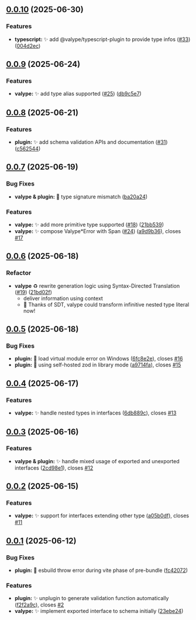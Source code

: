 ## [0.0.10](https://github.com/yuzheng14/valype/compare/v0.0.9...v0.0.10) (2025-06-30)


### Features

* **typescript:** ✨ add @valype/typescript-plugin to provide type infos ([#33](https://github.com/yuzheng14/valype/issues/33)) ([004d2ec](https://github.com/yuzheng14/valype/commit/004d2ec64ac26ffc763628cf8e39cbe40804a3d3))



## [0.0.9](https://github.com/yuzheng14/valype/compare/v0.0.8...v0.0.9) (2025-06-24)


### Features

* **valype:** :sparkles: add type alias supported ([#25](https://github.com/yuzheng14/valype/issues/25)) ([db9c5e7](https://github.com/yuzheng14/valype/commit/db9c5e7f5d8595ab20cd51ed19aced0a0a9ef457))



## [0.0.8](https://github.com/yuzheng14/valype/compare/v0.0.7...v0.0.8) (2025-06-21)


### Features

* **plugin:** :sparkles: add schema validation APIs and documentation ([#31](https://github.com/yuzheng14/valype/issues/31)) ([c562544](https://github.com/yuzheng14/valype/commit/c5625442c78042e34f005a513c0a077bc4fcda60))



## [0.0.7](https://github.com/yuzheng14/valype/compare/v0.0.6...v0.0.7) (2025-06-19)


### Bug Fixes

* **valype & plugin:** :bug: type signature mismatch ([ba20a24](https://github.com/yuzheng14/valype/commit/ba20a2462c59dafc3d25b8aff9e0bc0c21c5c8ef))


### Features

* **valype:** :sparkles: add more primitive type supported ([#18](https://github.com/yuzheng14/valype/issues/18)) ([21bb539](https://github.com/yuzheng14/valype/commit/21bb539788ddf6567e0763fb65a1b8c605325cc2))
* **valype:** ✨ compose Valype*Error with Span ([#24](https://github.com/yuzheng14/valype/issues/24)) ([a9d9b36](https://github.com/yuzheng14/valype/commit/a9d9b36a1f31432fcd69b2021a3f64e55984de84)), closes [#17](https://github.com/yuzheng14/valype/issues/17)



## [0.0.6](https://github.com/yuzheng14/valype/compare/v0.0.5...v0.0.6) (2025-06-18)


### Refactor

* **valype** :recycle: rewrite generation logic using Syntax-Directed Translation ([#19](https://github.com/yuzheng14/valype/pull/19)) ([21bd02f](https://github.com/yuzheng14/valype/commit/21bd02f6af8f991fb71c2ab5c02ff5a793d6805d))
  * deliver information using context
  * 🥳 Thanks of SDT, valype could transform infinitive nested type literal now!



## [0.0.5](https://github.com/yuzheng14/valype/compare/v0.0.4...v0.0.5) (2025-06-18)


### Bug Fixes

* **plugin:** :bug: load virtual module error on Windows ([6fc8e2e](https://github.com/yuzheng14/valype/commit/6fc8e2e5a0b14810aea1af4fd8f2cedfaa80319c)), closes [#16](https://github.com/yuzheng14/valype/issues/16)
* **plugin:** :bug: using self-hosted zod in library mode ([a9714fa](https://github.com/yuzheng14/valype/commit/a9714fa4978540bc42f070e511c3e16d07ea8310)), closes [#15](https://github.com/yuzheng14/valype/issues/15)



## [0.0.4](https://github.com/yuzheng14/valype/compare/v0.0.3...v0.0.4) (2025-06-17)


### Features

* **valype:** :sparkles: handle nested types in interfaces ([6db889c](https://github.com/yuzheng14/valype/commit/6db889c4e082a1a0c84b35cbbfe049a0927c5eef)), closes [#13](https://github.com/yuzheng14/valype/issues/13)



## [0.0.3](https://github.com/yuzheng14/valype/compare/v0.0.2...v0.0.3) (2025-06-16)


### Features

* **valype & plugin:** :sparkles: handle mixed usage of exported and unexported interfaces ([2cd98e1](https://github.com/yuzheng14/valype/commit/2cd98e1b46250f2c8a8b88c410201612763e70d8)), closes [#12](https://github.com/yuzheng14/valype/issues/12)



## [0.0.2](https://github.com/yuzheng14/valype/compare/v0.0.1...v0.0.2) (2025-06-15)


### Features

* **valype:** :sparkles: support for interfaces extending other type ([a05b0df](https://github.com/yuzheng14/valype/commit/a05b0dfd049135fd84e157390d75294d1f776647)), closes [#11](https://github.com/yuzheng14/valype/issues/11)



## [0.0.1](https://github.com/yuzheng14/valype/compare/709b1727e19255799aae43a44f8f26316cfc5cdb...v0.0.1) (2025-06-12)


### Bug Fixes

* **plugin:** :children_crossing: esbuild throw error during vite phase of pre-bundle ([fc42072](https://github.com/yuzheng14/valype/commit/fc42072568e71fc7f8e2edec23d115afac0cba65))


### Features

* **plugin:** :sparkles: unplugin to generate validation function automatically ([f2f2a9c](https://github.com/yuzheng14/valype/commit/f2f2a9c91ebeb8e3d1e448a6d452d2f34feb789f)), closes [#2](https://github.com/yuzheng14/valype/issues/2)
* **valype:** :sparkles: implement exported interface to schema initially ([23ebe24](https://github.com/yuzheng14/valype/commit/23ebe243622294af198a9f3edda2cd8f64550753))



